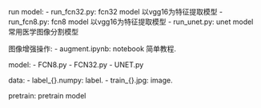 run model:
    - run_fcn32.py: fcn32 model 以vgg16为特征提取模型
    - run_fcn8.py: fcn8 model 以vgg16为特征提取模型
    - run_unet.py: unet model 常用医学图像分割模型

图像增强操作:
    - augment.ipynb: notebook 简单教程.

model:
    - FCN8.py
    - FCN32.py
    - UNET.py

data:
    - label_{}.numpy: label.
    - train_{}.jpg: image.

pretrain: pretrain model
